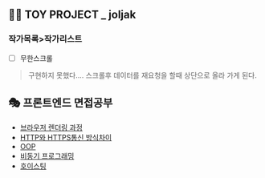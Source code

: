 ## 👩‍🎓 TOY PROJECT _ joljak
### 작가목록>작가리스트
- [ ] 무한스크롤
 > 구현하지 못했다.... 스크롤후 데이터를 재요청을 할때 상단으로 올라 가게 된다. 


## 🎭 프론트엔드 면접공부
- [브라우저 렌더링 과정](https://velog.io/@gay0ung/%EB%B8%8C%EB%9D%BC%EC%9A%B0%EC%A0%80-%EB%A0%8C%EB%8D%94%EB%A7%81-%EC%9B%90%EB%A6%AC)
- [HTTP와 HTTPS통신 방식차이](https://velog.io/@gay0ung/HTTP%EC%99%80-HTTPS)
- [OOP](https://velog.io/@gay0ung/OOP%EC%9D%98-4%EA%B0%80%EC%A7%80-%ED%8A%B9%EC%A7%95)
- [비동기 프로그래밍](https://velog.io/@gay0ung/%EB%B9%84%EB%8F%99%EA%B8%B0-javascript%EB%A5%BC-%EB%8F%99%EA%B8%B0%EC%8B%9D%EC%9C%BC%EB%A1%9C-%EB%A7%8C%EB%93%A4%EA%B8%B0)
- [호이스팅](https://velog.io/@gay0ung/%ED%95%A8%EC%88%98%EC%99%80-%EB%B8%94%EB%A1%9D-%EC%8A%A4%EC%BD%94%ED%94%84)
